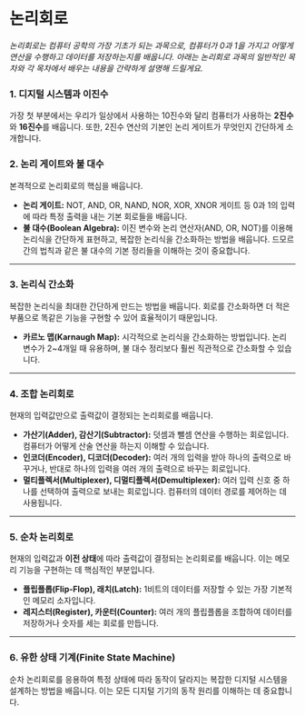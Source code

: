 # 논리회로
_논리회로는 컴퓨터 공학의 가장 기초가 되는 과목으로, 컴퓨터가 0과 1을 가지고 어떻게 연산을 수행하고 데이터를 저장하는지를 배웁니다. 아래는 논리회로 과목의 일반적인 목차와 각 목차에서 배우는 내용을 간략하게 설명해 드릴게요._

### 1. 디지털 시스템과 이진수
가장 첫 부분에서는 우리가 일상에서 사용하는 10진수와 달리 컴퓨터가 사용하는 **2진수**와 **16진수**를 배웁니다. 또한, 2진수 연산의 기본인 논리 게이트가 무엇인지 간단하게 소개합니다.

### 2. 논리 게이트와 불 대수
본격적으로 논리회로의 핵심을 배웁니다.
* **논리 게이트:** NOT, AND, OR, NAND, NOR, XOR, XNOR 게이트 등 0과 1의 입력에 따라 특정 출력을 내는 기본 회로들을 배웁니다.
* **불 대수(Boolean Algebra):** 이진 변수와 논리 연산자(AND, OR, NOT)를 이용해 논리식을 간단하게 표현하고, 복잡한 논리식을 간소화하는 방법을 배웁니다. 드모르간의 법칙과 같은 불 대수의 기본 정리들을 이해하는 것이 중요합니다.

---

### 3. 논리식 간소화
복잡한 논리식을 최대한 간단하게 만드는 방법을 배웁니다. 회로를 간소화하면 더 적은 부품으로 똑같은 기능을 구현할 수 있어 효율적이기 때문입니다.
* **카르노 맵(Karnaugh Map):** 시각적으로 논리식을 간소화하는 방법입니다. 논리 변수가 2~4개일 때 유용하며, 불 대수 정리보다 훨씬 직관적으로 간소화할 수 있습니다. 

---

### 4. 조합 논리회로
현재의 입력값만으로 출력값이 결정되는 논리회로를 배웁니다.
* **가산기(Adder), 감산기(Subtractor):** 덧셈과 뺄셈 연산을 수행하는 회로입니다. 컴퓨터가 어떻게 산술 연산을 하는지 이해할 수 있습니다.
* **인코더(Encoder), 디코더(Decoder):** 여러 개의 입력을 받아 하나의 출력으로 바꾸거나, 반대로 하나의 입력을 여러 개의 출력으로 바꾸는 회로입니다.
* **멀티플렉서(Multiplexer), 디멀티플렉서(Demultiplexer):** 여러 입력 신호 중 하나를 선택하여 출력으로 보내는 회로입니다. 컴퓨터의 데이터 경로를 제어하는 데 사용됩니다.

---

### 5. 순차 논리회로
현재의 입력값과 **이전 상태**에 따라 출력값이 결정되는 논리회로를 배웁니다. 이는 메모리 기능을 구현하는 데 핵심적인 부분입니다.
* **플립플롭(Flip-Flop), 래치(Latch):** 1비트의 데이터를 저장할 수 있는 가장 기본적인 메모리 소자입니다.
* **레지스터(Register), 카운터(Counter):** 여러 개의 플립플롭을 조합하여 데이터를 저장하거나 숫자를 세는 회로를 만듭니다.

---

### 6. 유한 상태 기계(Finite State Machine)
순차 논리회로를 응용하여 특정 상태에 따라 동작이 달라지는 복잡한 디지털 시스템을 설계하는 방법을 배웁니다. 이는 모든 디지털 기기의 동작 원리를 이해하는 데 중요합니다.

